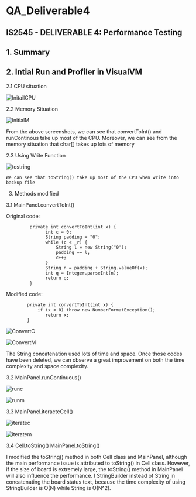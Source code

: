 # QA_Deliverable4

## IS2545 - DELIVERABLE 4: Performance Testing

## 1. Summary

 

## 2. Intial Run and Profiler in VisualVM
    
   2.1 CPU situation 
   
   ![InitailCPU](https://cloud.githubusercontent.com/assets/16599342/20202780/f1efa9b4-a78f-11e6-8a2e-5b15d401fb0d.png)

   2.2 Memory Situation
   
   ![InitialM](https://cloud.githubusercontent.com/assets/16599342/20202783/f1f074de-a78f-11e6-818f-d0d73f99f508.png)

   From the above screenshots, we can see that convertToInt() and runContinous take up most of the CPU. Moreover, we can 
   see from the memory situation that char[] takes up lots of memory 
   
   2.3 Using Write Function
   
   ![tostring](https://cloud.githubusercontent.com/assets/16599342/20202786/f1fc4ce6-a78f-11e6-8c74-50ba26199e67.png)
  
    We can see that toString() take up most of the CPU when write into backup file
   
3. Methods modified
   
  3.1 MainPanel.convertToInt() 
  
  Original code: 
 
			 private int convertToInt(int x) {
				   int c = 0;
				   String padding = "0";
				   while (c < _r) {
				       String l = new String("0");
				       padding += l;
				       c++;
				   }
				   String n = padding + String.valueOf(x);
				   int q = Integer.parseInt(n);
				   return q;
			 }
    
 Modified code:

			private int convertToInt(int x) {
			   	if (x < 0) throw new NumberFormatException();
				   return x;
			}
  
 ![ConvertC](https://cloud.githubusercontent.com/assets/16599342/20202784/f1f52e2a-a78f-11e6-9ca9-efbe0769ef03.png)
 
 ![ConvertM](https://cloud.githubusercontent.com/assets/16599342/20202785/f1f8f74e-a78f-11e6-8971-9b9db154c387.png)
 
 
 The String concatenation used lots of time and space. Once those codes have been deleted, we can observe a great improvement  on both the time complexity and space complexity.  

  3.2 MainPanel.runContinuous()
  
 ![runc](https://cloud.githubusercontent.com/assets/16599342/20202787/f1fd8e12-a78f-11e6-9e67-3e751e71d601.png)
 
 
 ![runm](https://cloud.githubusercontent.com/assets/16599342/20202788/f1fe1684-a78f-11e6-9c04-053b82f11be8.png)

  3.3 MainPanel.iteracteCell()
  
 ![iteratec](https://cloud.githubusercontent.com/assets/16599342/20202782/f1f00fc6-a78f-11e6-8fb5-014c4e78d6b9.png)
 
 ![iteratem](https://cloud.githubusercontent.com/assets/16599342/20202781/f1efdace-a78f-11e6-8f62-80f5aea1f96d.png)
 
 

  3.4 Cell.toString() MainPanel.toString()
  
I modified the toString() method in both Cell class and MainPanel, although the main performance issue is attributed to toString() in Cell class. However, if the size of board is extremely large, the toString() method in MainPanel will also influence the performance. I StringBuilder instead of String in concatenating the board status text, because the time complexity of using StringBuilder is O(N) while String is O(N^2). 

  


